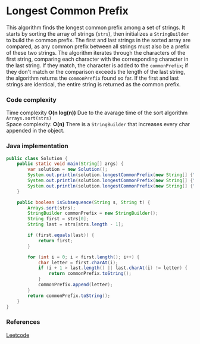 # Longest Common Prefix

This algorithm finds the longest common prefix among a set of strings. It starts by sorting the array of strings (`strs`), then initializes a `StringBuilder` to build the common prefix. The first and last strings in the sorted array are compared, as any common prefix between all strings must also be a prefix of these two strings. The algorithm iterates through the characters of the first string, comparing each character with the corresponding character in the last string. If they match, the character is added to the `commonPrefix`; if they don't match or the comparison exceeds the length of the last string, the algorithm returns the `commonPrefix` found so far. If the first and last strings are identical, the entire string is returned as the common prefix.

### Code complexity
Time complexity **O(n log(n))** Due to the avarage time of the sort algorithm `Arrays.sort(strs)`\
Space complexity: **O(n)** There is a `StringBuilder` that increases every char appended in the object.

### Java implementation

``` Java
public class Solution {
    public static void main(String[] args) {
        var solution = new Solution();
        System.out.println(solution.longestCommonPrefix(new String[] {"flower","flow","flight"})); // "fl"
        System.out.println(solution.longestCommonPrefix(new String[] {"ab","a"})); // "a"
        System.out.println(solution.longestCommonPrefix(new String[] {"dog","racecar","car"})); // ""
    }

    public boolean isSubsequence(String s, String t) {
        Arrays.sort(strs);
        StringBuilder commonPrefix = new StringBuilder();
        String first = strs[0];
        String last = strs[strs.length - 1];

        if (first.equals(last)) {
            return first;
        }

        for (int i = 0; i < first.length(); i++) {
            char letter = first.charAt(i);
            if (i + 1 > last.length() || last.charAt(i) != letter) {
                return commonPrefix.toString();
            }
            commonPrefix.append(letter);
        }
        return commonPrefix.toString();
    }
}
```

### References
[Leetcode](https://leetcode.com/problems/longest-common-prefix/)
